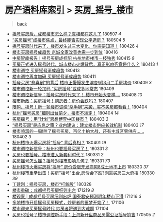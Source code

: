 [房产语料库索引](../../README.md)  > [买房_摇号_楼市](买房_摇号_楼市.md)
====
> [back](../README.md)

- [摇号买房后，成都楼市怎么样？真相都在这儿了](http://jkwz.applinzi.com/ittc/7100332271993357318.html#%E6%91%87%E5%8F%B7%E4%B9%B0%E6%88%BF%E5%90%8E%EF%BC%8C%E6%88%90%E9%83%BD%E6%A5%BC%E5%B8%82%E6%80%8E%E4%B9%88%E6%A0%B7%EF%BC%9F%E7%9C%9F%E7%9B%B8%E9%83%BD%E5%9C%A8%E8%BF%99%E5%84%BF%E4%BA%86) 180507 *4* 
- [“买房摇号”成楼市焦点，最终能否实现公平选房？](http://jkwz.applinzi.com/ittc/7099299076548068358.html#%E2%80%9C%E4%B9%B0%E6%88%BF%E6%91%87%E5%8F%B7%E2%80%9D%E6%88%90%E6%A5%BC%E5%B8%82%E7%84%A6%E7%82%B9%EF%BC%8C%E6%9C%80%E7%BB%88%E8%83%BD%E5%90%A6%E5%AE%9E%E7%8E%B0%E5%85%AC%E5%B9%B3%E9%80%89%E6%88%BF%EF%BC%9F) 180504 *5* 
- [摇号买房时代来了，楼市发生过三大变化，你需要知道！](http://jkwz.applinzi.com/ittc/7096403155493585927.html#%E6%91%87%E5%8F%B7%E4%B9%B0%E6%88%BF%E6%97%B6%E4%BB%A3%E6%9D%A5%E4%BA%86%EF%BC%8C%E6%A5%BC%E5%B8%82%E5%8F%91%E7%94%9F%E8%BF%87%E4%B8%89%E5%A4%A7%E5%8F%98%E5%8C%96%EF%BC%8C%E4%BD%A0%E9%9C%80%E8%A6%81%E7%9F%A5%E9%81%93%EF%BC%81) 180426 *4* 
- [楼市买房摇号成趋势 京城全家改善也需一步到位](http://jkwz.applinzi.com/ittc/7092619810376778769.html#%E6%A5%BC%E5%B8%82%E4%B9%B0%E6%88%BF%E6%91%87%E5%8F%B7%E6%88%90%E8%B6%8B%E5%8A%BF+%E4%BA%AC%E5%9F%8E%E5%85%A8%E5%AE%B6%E6%94%B9%E5%96%84%E4%B9%9F%E9%9C%80%E4%B8%80%E6%AD%A5%E5%88%B0%E4%BD%8D) 180416  
- [中房智库报告丨摇号买房成标配 杭州地市楼市一枝独秀](http://jkwz.applinzi.com/ittc/7092125034820928522.html#%E4%B8%AD%E6%88%BF%E6%99%BA%E5%BA%93%E6%8A%A5%E5%91%8A%E4%B8%A8%E6%91%87%E5%8F%B7%E4%B9%B0%E6%88%BF%E6%88%90%E6%A0%87%E9%85%8D+%E6%9D%AD%E5%B7%9E%E5%9C%B0%E5%B8%82%E6%A5%BC%E5%B8%82%E4%B8%80%E6%9E%9D%E7%8B%AC%E7%A7%80) 180415 *6* 
- [买房正式进入摇号时代，城市楼市火爆背后，真正影响究竟是什么？](http://jkwz.applinzi.com/ittc/7091456326003852304.html#%E4%B9%B0%E6%88%BF%E6%AD%A3%E5%BC%8F%E8%BF%9B%E5%85%A5%E6%91%87%E5%8F%B7%E6%97%B6%E4%BB%A3%EF%BC%8C%E5%9F%8E%E5%B8%82%E6%A5%BC%E5%B8%82%E7%81%AB%E7%88%86%E8%83%8C%E5%90%8E%EF%BC%8C%E7%9C%9F%E6%AD%A3%E5%BD%B1%E5%93%8D%E7%A9%B6%E7%AB%9F%E6%98%AF%E4%BB%80%E4%B9%88%EF%BC%9F) 180413 *1* 
- [楼市调控 买房摇号渐成趋势](http://jkwz.applinzi.com/ittc/7091374626875900938.html#%E6%A5%BC%E5%B8%82%E8%B0%83%E6%8E%A7+%E4%B9%B0%E6%88%BF%E6%91%87%E5%8F%B7%E6%B8%90%E6%88%90%E8%B6%8B%E5%8A%BF) 180413  
- [楼市调控再度加码  买房摇号渐成趋势](http://jkwz.applinzi.com/ittc/7090502548240991243.html#%E6%A5%BC%E5%B8%82%E8%B0%83%E6%8E%A7%E5%86%8D%E5%BA%A6%E5%8A%A0%E7%A0%81++%E4%B9%B0%E6%88%BF%E6%91%87%E5%8F%B7%E6%B8%90%E6%88%90%E8%B6%8B%E5%8A%BF) 180411  
- [摇号买房“悲喜剧”的背后,楼市正慢慢发生演变!附3月二手房均价](http://jkwz.applinzi.com/ittc/7090095683979969553.html#%E6%91%87%E5%8F%B7%E4%B9%B0%E6%88%BF%E2%80%9C%E6%82%B2%E5%96%9C%E5%89%A7%E2%80%9D%E7%9A%84%E8%83%8C%E5%90%8E%2C%E6%A5%BC%E5%B8%82%E6%AD%A3%E6%85%A2%E6%85%A2%E5%8F%91%E7%94%9F%E6%BC%94%E5%8F%98%21%E9%99%843%E6%9C%88%E4%BA%8C%E6%89%8B%E6%88%BF%E5%9D%87%E4%BB%B7) 180409 *3* 
- [楼市调控新一轮加码 “买房摇号”或成多地常态](http://jkwz.applinzi.com/ittc/7089916241877926923.html#%E6%A5%BC%E5%B8%82%E8%B0%83%E6%8E%A7%E6%96%B0%E4%B8%80%E8%BD%AE%E5%8A%A0%E7%A0%81+%E2%80%9C%E4%B9%B0%E6%88%BF%E6%91%87%E5%8F%B7%E2%80%9D%E6%88%96%E6%88%90%E5%A4%9A%E5%9C%B0%E5%B8%B8%E6%80%81) 180409  
- [楼市调控新信号：摇号买房时代来了！ 楼市开始大变样....](http://jkwz.applinzi.com/ittc/7089630741669610513.html#%E6%A5%BC%E5%B8%82%E8%B0%83%E6%8E%A7%E6%96%B0%E4%BF%A1%E5%8F%B7%EF%BC%9A%E6%91%87%E5%8F%B7%E4%B9%B0%E6%88%BF%E6%97%B6%E4%BB%A3%E6%9D%A5%E4%BA%86%EF%BC%81+%E6%A5%BC%E5%B8%82%E5%BC%80%E5%A7%8B%E5%A4%A7%E5%8F%98%E6%A0%B7....) 180408 *10* 
- [楼市新政：买房摇号！购房者：房价会跌吗？](http://jkwz.applinzi.com/ittc/7089254897650500625.html#%E6%A5%BC%E5%B8%82%E6%96%B0%E6%94%BF%EF%BC%9A%E4%B9%B0%E6%88%BF%E6%91%87%E5%8F%B7%EF%BC%81%E8%B4%AD%E6%88%BF%E8%80%85%EF%BC%9A%E6%88%BF%E4%BB%B7%E4%BC%9A%E8%B7%8C%E5%90%97%EF%BC%9F) 180407  
- [限购、摇号！新一轮楼市调控“杀手锏”来袭，买不买房都看看！](http://jkwz.applinzi.com/ittc/7088113432455021579.html#%E9%99%90%E8%B4%AD%E3%80%81%E6%91%87%E5%8F%B7%EF%BC%81%E6%96%B0%E4%B8%80%E8%BD%AE%E6%A5%BC%E5%B8%82%E8%B0%83%E6%8E%A7%E2%80%9C%E6%9D%80%E6%89%8B%E9%94%8F%E2%80%9D%E6%9D%A5%E8%A2%AD%EF%BC%8C%E4%B9%B0%E4%B8%8D%E4%B9%B0%E6%88%BF%E9%83%BD%E7%9C%8B%E7%9C%8B%EF%BC%81) 180404  
- [杭州“摇号买房”细则出台前夕，楼市不淡定！](http://jkwz.applinzi.com/ittc/7088093193419883526.html#%E6%9D%AD%E5%B7%9E%E2%80%9C%E6%91%87%E5%8F%B7%E4%B9%B0%E6%88%BF%E2%80%9D%E7%BB%86%E5%88%99%E5%87%BA%E5%8F%B0%E5%89%8D%E5%A4%95%EF%BC%8C%E6%A5%BC%E5%B8%82%E4%B8%8D%E6%B7%A1%E5%AE%9A%EF%BC%81) 180404 *14* 
- [买房摇号：用“计划”思想博弈中国楼市？](http://jkwz.applinzi.com/ittc/7087823616697959441.html#%E4%B9%B0%E6%88%BF%E6%91%87%E5%8F%B7%EF%BC%9A%E7%94%A8%E2%80%9C%E8%AE%A1%E5%88%92%E2%80%9D%E6%80%9D%E6%83%B3%E5%8D%9A%E5%BC%88%E4%B8%AD%E5%9B%BD%E6%A5%BC%E5%B8%82%EF%BC%9F) 180403 *3* 
- [“摇号买房”是应急之策？业内建议：建立楼市供应长效机制](http://jkwz.applinzi.com/ittc/7087650709409629191.html#%E2%80%9C%E6%91%87%E5%8F%B7%E4%B9%B0%E6%88%BF%E2%80%9D%E6%98%AF%E5%BA%94%E6%80%A5%E4%B9%8B%E7%AD%96%EF%BC%9F%E4%B8%9A%E5%86%85%E5%BB%BA%E8%AE%AE%EF%BC%9A%E5%BB%BA%E7%AB%8B%E6%A5%BC%E5%B8%82%E4%BE%9B%E5%BA%94%E9%95%BF%E6%95%88%E6%9C%BA%E5%88%B6) 180403 *17* 
- [楼市喧嚣的一周!除了摇号买房，百亿土拍大战，还有主城区零供应……](http://jkwz.applinzi.com/ittc/7087428721055368209.html#%E6%A5%BC%E5%B8%82%E5%96%A7%E5%9A%A3%E7%9A%84%E4%B8%80%E5%91%A8%21%E9%99%A4%E4%BA%86%E6%91%87%E5%8F%B7%E4%B9%B0%E6%88%BF%EF%BC%8C%E7%99%BE%E4%BA%BF%E5%9C%9F%E6%8B%8D%E5%A4%A7%E6%88%98%EF%BC%8C%E8%BF%98%E6%9C%89%E4%B8%BB%E5%9F%8E%E5%8C%BA%E9%9B%B6%E4%BE%9B%E5%BA%94%E2%80%A6%E2%80%A6) 180402 *3* 
- [杭州楼市火爆买房将“摇号” 背后真相？](http://jkwz.applinzi.com/ittc/7086901410996421648.html#%E6%9D%AD%E5%B7%9E%E6%A5%BC%E5%B8%82%E7%81%AB%E7%88%86%E4%B9%B0%E6%88%BF%E5%B0%86%E2%80%9C%E6%91%87%E5%8F%B7%E2%80%9D+%E8%83%8C%E5%90%8E%E7%9C%9F%E7%9B%B8%EF%BC%9F) 180401 *19* 
- [楼市调控新信号：杭州也要摇号买房了！](http://jkwz.applinzi.com/ittc/7086702404395615243.html#%E6%A5%BC%E5%B8%82%E8%B0%83%E6%8E%A7%E6%96%B0%E4%BF%A1%E5%8F%B7%EF%BC%9A%E6%9D%AD%E5%B7%9E%E4%B9%9F%E8%A6%81%E6%91%87%E5%8F%B7%E4%B9%B0%E6%88%BF%E4%BA%86%EF%BC%81) 180331 *3* 
- [买房也要摇号，楼市进入新套利时代？](http://jkwz.applinzi.com/ittc/7086584214051095559.html#%E4%B9%B0%E6%88%BF%E4%B9%9F%E8%A6%81%E6%91%87%E5%8F%B7%EF%BC%8C%E6%A5%BC%E5%B8%82%E8%BF%9B%E5%85%A5%E6%96%B0%E5%A5%97%E5%88%A9%E6%97%B6%E4%BB%A3%EF%BC%9F) 180331 *2* 
- [买房摇号怎么摇？摇号对楼市影响几何？](http://jkwz.applinzi.com/ittc/7086569143799383056.html#%E4%B9%B0%E6%88%BF%E6%91%87%E5%8F%B7%E6%80%8E%E4%B9%88%E6%91%87%EF%BC%9F%E6%91%87%E5%8F%B7%E5%AF%B9%E6%A5%BC%E5%B8%82%E5%BD%B1%E5%93%8D%E5%87%A0%E4%BD%95%EF%BC%9F) 180331 *73* 
- [杭州楼市火爆买房将“摇号” 房价受限开发商囤8成土地不上市](http://jkwz.applinzi.com/ittc/7086345370097681415.html#%E6%9D%AD%E5%B7%9E%E6%A5%BC%E5%B8%82%E7%81%AB%E7%88%86%E4%B9%B0%E6%88%BF%E5%B0%86%E2%80%9C%E6%91%87%E5%8F%B7%E2%80%9D+%E6%88%BF%E4%BB%B7%E5%8F%97%E9%99%90%E5%BC%80%E5%8F%91%E5%95%86%E5%9B%A48%E6%88%90%E5%9C%9F%E5%9C%B0%E4%B8%8D%E4%B8%8A%E5%B8%82) 180330 *37* 
- [杭州楼市重拳出击！买房&quot;摇号&quot;出台,房价会下跌?刚需买房三大奇招](http://jkwz.applinzi.com/ittc/7086301807410414602.html#%E6%9D%AD%E5%B7%9E%E6%A5%BC%E5%B8%82%E9%87%8D%E6%8B%B3%E5%87%BA%E5%87%BB%EF%BC%81%E4%B9%B0%E6%88%BF%26quot%3B%E6%91%87%E5%8F%B7%26quot%3B%E5%87%BA%E5%8F%B0%2C%E6%88%BF%E4%BB%B7%E4%BC%9A%E4%B8%8B%E8%B7%8C%3F%E5%88%9A%E9%9C%80%E4%B9%B0%E6%88%BF%E4%B8%89%E5%A4%A7%E5%A5%87%E6%8B%9B) 180330 *39* 
- [丁建刚：摇号买房，楼市“打新股”](http://jkwz.applinzi.com/ittc/7085652009967682566.html#%E4%B8%81%E5%BB%BA%E5%88%9A%EF%BC%9A%E6%91%87%E5%8F%B7%E4%B9%B0%E6%88%BF%EF%BC%8C%E6%A5%BC%E5%B8%82%E2%80%9C%E6%89%93%E6%96%B0%E8%82%A1%E2%80%9D) 180328  
- [楼市重磅：成都摇号买房细则出台](http://jkwz.applinzi.com/ittc/7048757258027009041.html#%E6%A5%BC%E5%B8%82%E9%87%8D%E7%A3%85%EF%BC%9A%E6%88%90%E9%83%BD%E6%91%87%E5%8F%B7%E4%B9%B0%E6%88%BF%E7%BB%86%E5%88%99%E5%87%BA%E5%8F%B0) 171219 *8* 
- [楼观察 | 成都摇号买房细则出炉 国泰君安预测明年楼市下滑](http://jkwz.applinzi.com/ittc/7047461982452581393.html#%E6%A5%BC%E8%A7%82%E5%AF%9F+%7C+%E6%88%90%E9%83%BD%E6%91%87%E5%8F%B7%E4%B9%B0%E6%88%BF%E7%BB%86%E5%88%99%E5%87%BA%E7%82%89+%E5%9B%BD%E6%B3%B0%E5%90%9B%E5%AE%89%E9%A2%84%E6%B5%8B%E6%98%8E%E5%B9%B4%E6%A5%BC%E5%B8%82%E4%B8%8B%E6%BB%91) 171216 *3* 
- [多地楼市开启摇号买房模式，炒房者的噩梦开始了！](http://jkwz.applinzi.com/ittc/7032843760097035281.html#%E5%A4%9A%E5%9C%B0%E6%A5%BC%E5%B8%82%E5%BC%80%E5%90%AF%E6%91%87%E5%8F%B7%E4%B9%B0%E6%88%BF%E6%A8%A1%E5%BC%8F%EF%BC%8C%E7%82%92%E6%88%BF%E8%80%85%E7%9A%84%E5%99%A9%E6%A2%A6%E5%BC%80%E5%A7%8B%E4%BA%86%EF%BC%81) 171106  
- [楼市迎来买房摇号时代 炒房者将遇到大难题](http://jkwz.applinzi.com/ittc/7031993172215989265.html#%E6%A5%BC%E5%B8%82%E8%BF%8E%E6%9D%A5%E4%B9%B0%E6%88%BF%E6%91%87%E5%8F%B7%E6%97%B6%E4%BB%A3+%E7%82%92%E6%88%BF%E8%80%85%E5%B0%86%E9%81%87%E5%88%B0%E5%A4%A7%E9%9A%BE%E9%A2%98) 171104  
- [买房也摇号？楼市调控新手段：上海新开盘商品房需公证摇号销售](http://jkwz.applinzi.com/ittc/6964228797778887684.html#%E4%B9%B0%E6%88%BF%E4%B9%9F%E6%91%87%E5%8F%B7%EF%BC%9F%E6%A5%BC%E5%B8%82%E8%B0%83%E6%8E%A7%E6%96%B0%E6%89%8B%E6%AE%B5%EF%BC%9A%E4%B8%8A%E6%B5%B7%E6%96%B0%E5%BC%80%E7%9B%98%E5%95%86%E5%93%81%E6%88%BF%E9%9C%80%E5%85%AC%E8%AF%81%E6%91%87%E5%8F%B7%E9%94%80%E5%94%AE) 170505 *2* 
